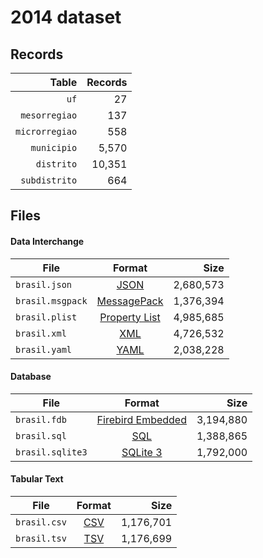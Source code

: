 # 2014 dataset

## Records

|          Table | Records |
| --------------:| -------:|
|           `uf` |      27 |
|  `mesorregiao` |     137 |
| `microrregiao` |     558 |
|    `municipio` |   5,570 |
|     `distrito` |  10,351 |
|  `subdistrito` |     664 |

## Files

#### Data Interchange

| File             | Format                                                       |      Size |
| ---------------- |:------------------------------------------------------------:| ---------:|
| `brasil.json`    | [JSON](https://en.wikipedia.org/wiki/JSON)                   | 2,680,573 |
| `brasil.msgpack` | [MessagePack](https://en.wikipedia.org/wiki/MessagePack)     | 1,376,394 |
| `brasil.plist`   | [Property List](https://en.wikipedia.org/wiki/Property_list) | 4,985,685 |
| `brasil.xml`     | [XML](https://en.wikipedia.org/wiki/XML)                     | 4,726,532 |
| `brasil.yaml`    | [YAML](https://en.wikipedia.org/wiki/YAML)                   | 2,038,228 |

#### Database

| File             | Format                                                                                 |      Size |
| ---------------- |:--------------------------------------------------------------------------------------:| ---------:|
| `brasil.fdb`     | [Firebird Embedded](https://en.wikipedia.org/wiki/Embedded_database#Firebird_Embedded) | 3,194,880 |
| `brasil.sql`     | [SQL](https://en.wikipedia.org/wiki/SQL)                                               | 1,388,865 |
| `brasil.sqlite3` | [SQLite 3](https://en.wikipedia.org/wiki/SQLite)                                       | 1,792,000 |

#### Tabular Text

| File         | Format                                                      |      Size |
| ------------ |:-----------------------------------------------------------:| ---------:|
| `brasil.csv` | [CSV](https://en.wikipedia.org/wiki/Comma-separated_values) | 1,176,701 |
| `brasil.tsv` | [TSV](https://en.wikipedia.org/wiki/Tab-separated_values)   | 1,176,699 |
